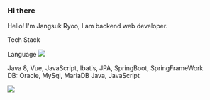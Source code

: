### Hi there 

Hello! I'm Jangsuk Ryoo, I am backend web developer.

Tech Stack <br>

Language 
<img src="https://img.shields.io/badge/Vue.js-80800?style=flat-square&logo=Vue.js&logoColor=white"/>

Java 8, Vue, JavaScript, Ibatis, JPA, SpringBoot, SpringFrameWork <br>
DB: Oracle, MySql, MariaDB Java, JavaScript <br>

<img src="https://img.shields.io/badge/Android-3DDC84?style=flat-square&logo=Android&logoColor=white"/>


